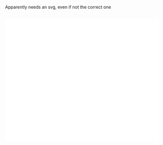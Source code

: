 Apparently needs an svg, even if not the correct one

<div align="center">
	<br>
	<a href="https://github.com/hchiam/css-in-readme-like-wat/blame/master/header.svg">
		<img src="header.svg" width="800" height="400">
	</a>
	<br>
</div>
